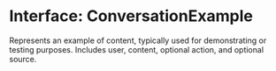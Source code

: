 # Interface: ConversationExample

Represents an example of content, typically used for demonstrating or testing purposes. Includes user, content, optional action, and optional source.
